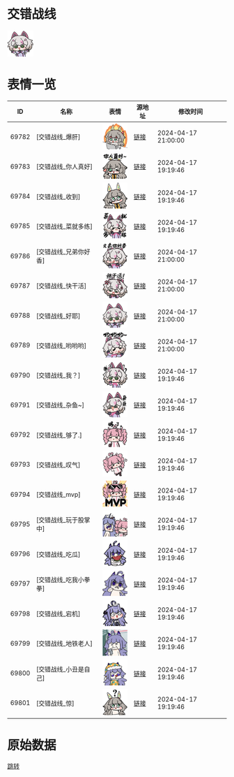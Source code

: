 # 交错战线

<img src="./cover.png" height="60" alt="cover" />

# 表情一览

|ID|名称|表情|源地址|修改时间|
|----|----|----|----|----|
|69782|[交错战线_爆肝]|<img src="./pic/069782_%5B交错战线_爆肝%5D.png" height="60" alt="爆肝"/>|[链接](https://i0.hdslb.com/bfs/garb/item/d9f858cf91cd2f2602aa485296a79558ded60776.png)|2024-04-17 21:00:00|
|69783|[交错战线_你人真好]|<img src="./pic/069783_%5B交错战线_你人真好%5D.png" height="60" alt="你人真好"/>|[链接](https://i0.hdslb.com/bfs/garb/item/1f8d4a83324bf8ca5cbc484df30a4fdf4fa60d89.png)|2024-04-17 19:19:46|
|69784|[交错战线_收到]|<img src="./pic/069784_%5B交错战线_收到%5D.png" height="60" alt="收到"/>|[链接](https://i0.hdslb.com/bfs/garb/item/0627ea879bdf8847c34a8cb75c3aecf2555ff3c0.png)|2024-04-17 19:19:46|
|69785|[交错战线_菜就多练]|<img src="./pic/069785_%5B交错战线_菜就多练%5D.png" height="60" alt="菜就多练"/>|[链接](https://i0.hdslb.com/bfs/garb/item/0404325248a2216a3fdb6ecd59e2ec638e6a7d61.png)|2024-04-17 19:19:46|
|69786|[交错战线_兄弟你好香]|<img src="./pic/069786_%5B交错战线_兄弟你好香%5D.png" height="60" alt="兄弟你好香"/>|[链接](https://i0.hdslb.com/bfs/garb/item/5839d33b35cd8f24720cb5300028547e58efa7b8.png)|2024-04-17 21:00:00|
|69787|[交错战线_快干活]|<img src="./pic/069787_%5B交错战线_快干活%5D.png" height="60" alt="快干活"/>|[链接](https://i0.hdslb.com/bfs/garb/item/9a9c361e64ea98ed499148a50220e1f76ee67039.png)|2024-04-17 21:00:00|
|69788|[交错战线_好耶]|<img src="./pic/069788_%5B交错战线_好耶%5D.png" height="60" alt="好耶"/>|[链接](https://i0.hdslb.com/bfs/garb/item/cdd2541d75555e23db3c92ab6a22a6f81ab9fd23.png)|2024-04-17 21:00:00|
|69789|[交错战线_哟哟哟]|<img src="./pic/069789_%5B交错战线_哟哟哟%5D.png" height="60" alt="哟哟哟"/>|[链接](https://i0.hdslb.com/bfs/garb/item/b7d44e5a5b261f234a5c7e4bc2652a4ee5425f89.png)|2024-04-17 21:00:00|
|69790|[交错战线_我？]|<img src="./pic/069790_%5B交错战线_我？%5D.png" height="60" alt="我？"/>|[链接](https://i0.hdslb.com/bfs/garb/item/5f634e59bf6d4283a7f387dea9e0b19dfc774653.png)|2024-04-17 19:19:46|
|69791|[交错战线_杂鱼~]|<img src="./pic/069791_%5B交错战线_杂鱼~%5D.png" height="60" alt="杂鱼~"/>|[链接](https://i0.hdslb.com/bfs/garb/item/48d88465573eb2ef5d8b1109533cb961b95b448a.png)|2024-04-17 19:19:46|
|69792|[交错战线_够了.]|<img src="./pic/069792_%5B交错战线_够了.%5D.png" height="60" alt="够了."/>|[链接](https://i0.hdslb.com/bfs/garb/item/cbadc65536c99b36e966eadb7e12857de4fe6259.png)|2024-04-17 19:19:46|
|69793|[交错战线_叹气]|<img src="./pic/069793_%5B交错战线_叹气%5D.png" height="60" alt="叹气"/>|[链接](https://i0.hdslb.com/bfs/garb/item/41558b81e3f0d854521743b8a5d18f49b6ea14f7.png)|2024-04-17 19:19:46|
|69794|[交错战线_mvp]|<img src="./pic/069794_%5B交错战线_mvp%5D.png" height="60" alt="mvp"/>|[链接](https://i0.hdslb.com/bfs/garb/item/5d7e920b7782a4ca33bd6fbc6a1ad43d6e9320f2.png)|2024-04-17 19:19:46|
|69795|[交错战线_玩于股掌中]|<img src="./pic/069795_%5B交错战线_玩于股掌中%5D.png" height="60" alt="玩于股掌中"/>|[链接](https://i0.hdslb.com/bfs/garb/item/fc64dc78ab62eead3fe53c734f776b5ba4f6c9c7.png)|2024-04-17 19:19:46|
|69796|[交错战线_吃瓜]|<img src="./pic/069796_%5B交错战线_吃瓜%5D.png" height="60" alt="吃瓜"/>|[链接](https://i0.hdslb.com/bfs/garb/item/c5c9c171b5eabd9972d70cd9235e3e06289ba2f6.png)|2024-04-17 19:19:46|
|69797|[交错战线_吃我小拳拳]|<img src="./pic/069797_%5B交错战线_吃我小拳拳%5D.png" height="60" alt="吃我小拳拳"/>|[链接](https://i0.hdslb.com/bfs/garb/item/b80621985bda2b7ba251115a8dc1718d9459ad56.png)|2024-04-17 19:19:46|
|69798|[交错战线_宕机]|<img src="./pic/069798_%5B交错战线_宕机%5D.png" height="60" alt="宕机"/>|[链接](https://i0.hdslb.com/bfs/garb/item/05586cbdb24253f465274182fd5851517f5b3ec4.png)|2024-04-17 19:19:46|
|69799|[交错战线_地铁老人]|<img src="./pic/069799_%5B交错战线_地铁老人%5D.png" height="60" alt="地铁老人"/>|[链接](https://i0.hdslb.com/bfs/garb/item/d20b49c2bd49c2cf7f7be8f23bcd99b3348d65f0.png)|2024-04-17 19:19:46|
|69800|[交错战线_小丑是自己]|<img src="./pic/069800_%5B交错战线_小丑是自己%5D.png" height="60" alt="小丑是自己"/>|[链接](https://i0.hdslb.com/bfs/garb/item/48369d1cfe70b182f819700f07a73013654ffe57.png)|2024-04-17 19:19:46|
|69801|[交错战线_惊]|<img src="./pic/069801_%5B交错战线_惊%5D.png" height="60" alt="惊"/>|[链接](https://i0.hdslb.com/bfs/garb/item/334feff2954b66c4560fd31c59df1f17b1701ca9.png)|2024-04-17 19:19:46|

# 原始数据

[跳转](./raw.json)

